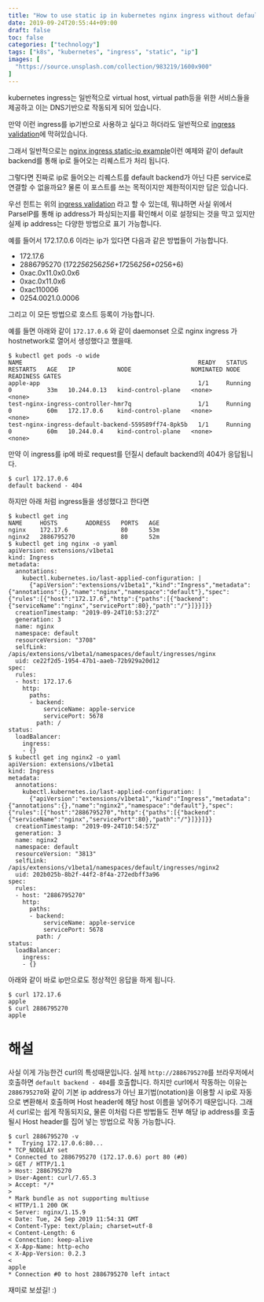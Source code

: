 ```yaml
---
title: "How to use static ip in kubernetes nginx ingress without default backend"
date: 2019-09-24T20:55:44+09:00
draft: false
toc: false
categories: ["technology"]
tags: ["k8s", "kubernetes", "ingress", "static", "ip"]
images: [
  "https://source.unsplash.com/collection/983219/1600x900"
]
---
```


kubernetes ingress는 일반적으로 virtual host, virtual path등을 위한 서비스들을 제공하고 이는 DNS기반으로 작동되게 되어 있습니다.

만약 이런 ingress를 ip기반으로 사용하고 싶다고 하더라도 일반적으로 [ingress validation](https://github.com/kubernetes/kubernetes/blob/release-1.16/pkg/apis/networking/validation/validation.go#L247)에 막혀있습니다.

그래서 일반적으로는 [nginx ingress static-ip example](https://github.com/kubernetes/ingress-nginx/tree/master/docs/examples/static-ip)이런 예제와 같이 default backend를 통해 ip로 들어오는 리퀘스트가 처리 됩니다.

그렇다면 진짜로 ip로 들어오는 리퀘스트를 default backend가 아닌 다른 service로 연결할 수 없을까요? 물론 이 포스트를 쓰는 목적이지만 제한적이지만 답은 있습니다.

우선 힌트는 위의 [ingress validation](https://github.com/kubernetes/kubernetes/blob/release-1.16/pkg/apis/networking/validation/validation.go#L247) 라고 할 수 있는데, 뭐냐하면 사실 위에서 ParseIP를 통해 ip address가 파싱되는지를 확인해서 이로 설정되는 것을 막고 있지만 실제 ip address는 다양한 방법으로 표기 가능합니다.

예를 들어서 172.17.0.6 이라는 ip가 있다면 다음과 같은 방법들이 가능합니다.

* 172.17.6
* 2886795270 (172*256*256*256+17*256*256+0*256+6)
* 0xac.0x11.0x0.0x6
* 0xac.0x11.0x6
* 0xac110006
* 0254.0021.0.0006

그리고 이 모든 방법으로 호스트 등록이 가능합니다.

예를 들면 아래와 같이 `172.17.0.6` 와 같이 daemonset 으로 nginx ingress 가 hostnetwork로 열어서 생성했다고 했을때.
```
$ kubectl get pods -o wide
NAME                                                  READY   STATUS    RESTARTS   AGE   IP            NODE                 NOMINATED NODE   READINESS GATES
apple-app                                             1/1     Running   0          33m   10.244.0.13   kind-control-plane   <none>           <none>
test-nginx-ingress-controller-hmr7q                   1/1     Running   0          60m   172.17.0.6    kind-control-plane   <none>           <none>
test-nginx-ingress-default-backend-559589ff74-8pk5b   1/1     Running   0          60m   10.244.0.4    kind-control-plane   <none>           <none>
```

만약 이 ingress를 ip에 바로 request를 던질시 default backend의 404가 응답됩니다.
```
$ curl 172.17.0.6
default backend - 404
```

하지만 아래 처럼 ingress들을 생성했다고 한다면
```
$ kubectl get ing 
NAME     HOSTS        ADDRESS   PORTS   AGE
nginx    172.17.6               80      53m
nginx2   2886795270             80      52m
$ kubectl get ing nginx -o yaml
apiVersion: extensions/v1beta1
kind: Ingress
metadata:
  annotations:
    kubectl.kubernetes.io/last-applied-configuration: |
      {"apiVersion":"extensions/v1beta1","kind":"Ingress","metadata":{"annotations":{},"name":"nginx","namespace":"default"},"spec":{"rules":[{"host":"172.17.6","http":{"paths":[{"backend":{"serviceName":"nginx","servicePort":80},"path":"/"}]}}]}}
  creationTimestamp: "2019-09-24T10:53:27Z"
  generation: 3
  name: nginx
  namespace: default
  resourceVersion: "3708"
  selfLink: /apis/extensions/v1beta1/namespaces/default/ingresses/nginx
  uid: ce22f2d5-1954-47b1-aaeb-72b929a20d12
spec:
  rules:
  - host: 172.17.6
    http:
      paths:
      - backend:
          serviceName: apple-service
          servicePort: 5678
        path: /
status:
  loadBalancer:
    ingress:
    - {}
$ kubectl get ing nginx2 -o yaml
apiVersion: extensions/v1beta1
kind: Ingress
metadata:
  annotations:
    kubectl.kubernetes.io/last-applied-configuration: |
      {"apiVersion":"extensions/v1beta1","kind":"Ingress","metadata":{"annotations":{},"name":"nginx2","namespace":"default"},"spec":{"rules":[{"host":"2886795270","http":{"paths":[{"backend":{"serviceName":"nginx","servicePort":80},"path":"/"}]}}]}}
  creationTimestamp: "2019-09-24T10:54:57Z"
  generation: 3
  name: nginx2
  namespace: default
  resourceVersion: "3813"
  selfLink: /apis/extensions/v1beta1/namespaces/default/ingresses/nginx2
  uid: 202b025b-8b2f-44f2-8f4a-272edbff3a96
spec:
  rules:
  - host: "2886795270"
    http:
      paths:
      - backend:
          serviceName: apple-service
          servicePort: 5678
        path: /
status:
  loadBalancer:
    ingress:
    - {}
```

아래와 같이 바로 ip만으로도 정상적인 응답을 하게 됩니다.
```
$ curl 172.17.6
apple
$ curl 2886795270 
apple
```

# 해설

사실 이게 가능한건 curl의 특성때문입니다. 실제 `http://2886795270`를 브라우저에서 호출하면 `default backend - 404`를 호출합니다.
하지만 curl에서 작동하는 이유는 `2886795270`와 같이 기본 ip address가 아닌 표기법(notation)을 이용할 시 ip로 자동으로 변환해서 호출하며 Host header에 해당 host 이름을 넣어주기 때문입니다.
그래서 curl로는 쉽게 작동되지요, 물론 이처럼 다른 방법들도 전부 해당 ip address를 호출될시 Host header를 집어 넣는 방법으로 작동 가능합니다.

```
$ curl 2886795270 -v
*   Trying 172.17.0.6:80...
* TCP_NODELAY set
* Connected to 2886795270 (172.17.0.6) port 80 (#0)
> GET / HTTP/1.1
> Host: 2886795270
> User-Agent: curl/7.65.3
> Accept: */*
> 
* Mark bundle as not supporting multiuse
< HTTP/1.1 200 OK
< Server: nginx/1.15.9
< Date: Tue, 24 Sep 2019 11:54:31 GMT
< Content-Type: text/plain; charset=utf-8
< Content-Length: 6
< Connection: keep-alive
< X-App-Name: http-echo
< X-App-Version: 0.2.3
< 
apple
* Connection #0 to host 2886795270 left intact
```

재미로 보셨길! :)
